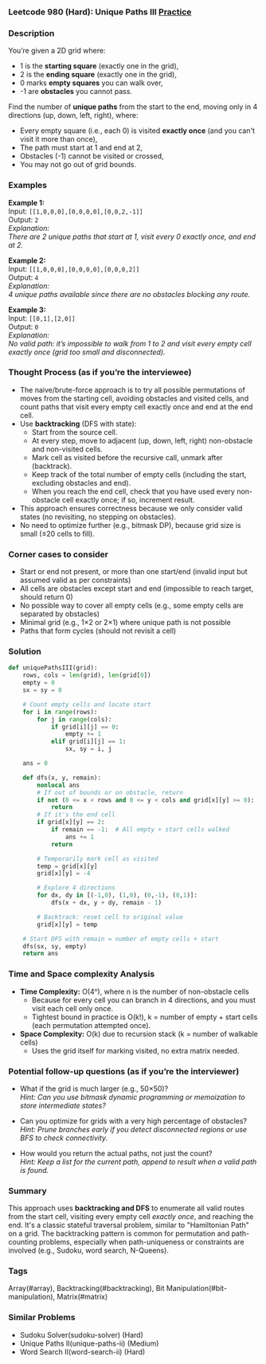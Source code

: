 ### Leetcode 980 (Hard): Unique Paths III [Practice](https://leetcode.com/problems/unique-paths-iii)

### Description  
You’re given a 2D grid where:
- 1 is the **starting square** (exactly one in the grid),
- 2 is the **ending square** (exactly one in the grid),
- 0 marks **empty squares** you can walk over,
- -1 are **obstacles** you cannot pass.

Find the number of **unique paths** from the start to the end, moving only in 4 directions (up, down, left, right), where:
- Every empty square (i.e., each 0) is visited **exactly once** (and you can't visit it more than once),
- The path must start at 1 and end at 2,
- Obstacles (-1) cannot be visited or crossed,
- You may not go out of grid bounds.

### Examples  

**Example 1:**  
Input: `[[1,0,0,0],[0,0,0,0],[0,0,2,-1]]`  
Output: `2`  
*Explanation:  
There are 2 unique paths that start at 1, visit every 0 exactly once, and end at 2.*

**Example 2:**  
Input: `[[1,0,0,0],[0,0,0,0],[0,0,0,2]]`  
Output: `4`  
*Explanation:  
4 unique paths available since there are no obstacles blocking any route.*

**Example 3:**  
Input: `[[0,1],[2,0]]`  
Output: `0`  
*Explanation:  
No valid path: it’s impossible to walk from 1 to 2 and visit every empty cell exactly once (grid too small and disconnected).*

### Thought Process (as if you’re the interviewee)  
- The naive/brute-force approach is to try all possible permutations of moves from the starting cell, avoiding obstacles and visited cells, and count paths that visit every empty cell exactly once and end at the end cell.
- Use **backtracking** (DFS with state):  
  - Start from the source cell.  
  - At every step, move to adjacent (up, down, left, right) non-obstacle and non-visited cells.  
  - Mark cell as visited before the recursive call, unmark after (backtrack).  
  - Keep track of the total number of empty cells (including the start, excluding obstacles and end).
  - When you reach the end cell, check that you have used every non-obstacle cell exactly once; if so, increment result.
- This approach ensures correctness because we only consider valid states (no revisiting, no stepping on obstacles).
- No need to optimize further (e.g., bitmask DP), because grid size is small (≤20 cells to fill).

### Corner cases to consider  
- Start or end not present, or more than one start/end (invalid input but assumed valid as per constraints)
- All cells are obstacles except start and end (impossible to reach target, should return 0)
- No possible way to cover all empty cells (e.g., some empty cells are separated by obstacles)
- Minimal grid (e.g., 1×2 or 2×1) where unique path is not possible
- Paths that form cycles (should not revisit a cell)

### Solution

```python
def uniquePathsIII(grid):
    rows, cols = len(grid), len(grid[0])
    empty = 0
    sx = sy = 0

    # Count empty cells and locate start
    for i in range(rows):
        for j in range(cols):
            if grid[i][j] == 0:
                empty += 1
            elif grid[i][j] == 1:
                sx, sy = i, j

    ans = 0

    def dfs(x, y, remain):
        nonlocal ans
        # If out of bounds or on obstacle, return
        if not (0 <= x < rows and 0 <= y < cols and grid[x][y] >= 0):
            return
        # If it's the end cell
        if grid[x][y] == 2:
            if remain == -1:  # All empty + start cells walked
                ans += 1
            return

        # Temporarily mark cell as visited
        temp = grid[x][y]
        grid[x][y] = -4

        # Explore 4 directions
        for dx, dy in [(-1,0), (1,0), (0,-1), (0,1)]:
            dfs(x + dx, y + dy, remain - 1)

        # Backtrack: reset cell to original value
        grid[x][y] = temp

    # Start DFS with remain = number of empty cells + start
    dfs(sx, sy, empty)
    return ans
```

### Time and Space complexity Analysis  

- **Time Complexity:** O(4ⁿ), where n is the number of non-obstacle cells  
   - Because for every cell you can branch in 4 directions, and you must visit each cell only once.
   - Tightest bound in practice is O(k!), k = number of empty + start cells (each permutation attempted once).
- **Space Complexity:** O(k) due to recursion stack (k = number of walkable cells)
   - Uses the grid itself for marking visited, no extra matrix needed.

### Potential follow-up questions (as if you’re the interviewer)  

- What if the grid is much larger (e.g., 50×50)?  
  *Hint: Can you use bitmask dynamic programming or memoization to store intermediate states?*

- Can you optimize for grids with a very high percentage of obstacles?  
  *Hint: Prune branches early if you detect disconnected regions or use BFS to check connectivity.*

- How would you return the actual paths, not just the count?  
  *Hint: Keep a list for the current path, append to result when a valid path is found.*

### Summary
This approach uses **backtracking and DFS** to enumerate all valid routes from the start cell, visiting every empty cell *exactly once*, and reaching the end. It's a classic stateful traversal problem, similar to "Hamiltonian Path" on a grid. The backtracking pattern is common for permutation and path-counting problems, especially when path-uniqueness or constraints are involved (e.g., Sudoku, word search, N-Queens).

### Tags
Array(#array), Backtracking(#backtracking), Bit Manipulation(#bit-manipulation), Matrix(#matrix)

### Similar Problems
- Sudoku Solver(sudoku-solver) (Hard)
- Unique Paths II(unique-paths-ii) (Medium)
- Word Search II(word-search-ii) (Hard)